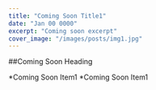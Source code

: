 ```yaml
---
title: "Coming Soon Title1"
date: "Jan 00 0000"
excerpt: "Coming soon excerpt"
cover_image: "/images/posts/img1.jpg"
---
```


##Coming Soon Heading

\*Coming Soon Item1
\*Coming Soon Item1

